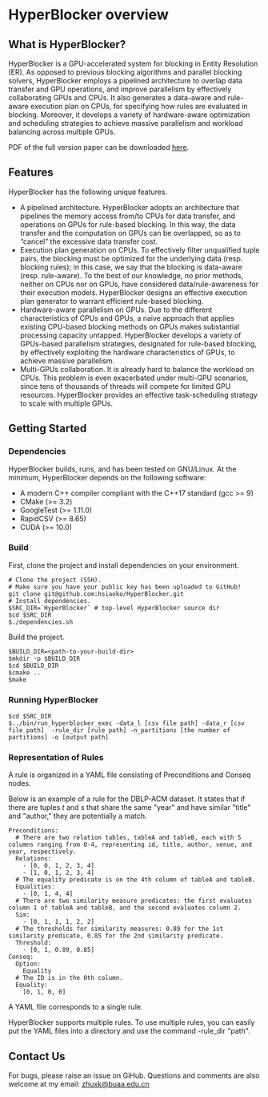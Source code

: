 # HyperBlocker overview

## What is HyperBlocker?
HyperBlocker is a GPU-accelerated system for blocking in Entity Resolution (ER). 
As opposed to previous blocking
algorithms and parallel blocking solvers, HyperBlocker employs
a pipelined architecture to overlap data transfer and GPU
operations, and improve parallelism by effectively collaborating
GPUs and CPUs. It also generates a data-aware and rule-aware
execution plan on CPUs, for specifying how rules are evaluated in
blocking. Moreover, it develops a variety of hardware-aware optimization 
and scheduling strategies to achieve massive parallelism
and workload balancing across multiple GPUs. 

PDF of the full version paper can be downloaded [here](https://hsiaoko.github.io/files/paper/HyperBlocker_full_paper.pdf).

## Features
HyperBlocker has the following unique features.

* A pipelined architecture. HyperBlocker adopts an architecture
that pipelines the memory access from/to CPUs for data
transfer, and operations on GPUs for rule-based blocking. In
this way, the data transfer and the computation on GPUs can be
overlapped, so as to “cancel” the excessive data transfer cost.
* Execution plan generation on CPUs. To effectively filter
unqualified tuple pairs, the blocking must be optimized for
the underlying data (resp. blocking rules); in this case, we say
that the blocking is data-aware (resp. rule-aware). To the best
of our knowledge, no prior methods, neither on CPUs nor on
GPUs, have considered data/rule-awareness for their execution
models. HyperBlocker designs an effective execution plan
generator to warrant efficient rule-based blocking.
* Hardware-aware parallelism on GPUs. Due to the different characteristics of CPUs and GPUs, a naive approach that
applies existing CPU-based blocking methods on GPUs makes
substantial processing capacity untapped. HyperBlocker develops a variety of GPUs-based parallelism strategies, designated
for rule-based blocking, by effectively exploiting the hardware
characteristics of GPUs, to achieve massive parallelism.
* Multi-GPUs collaboration. It is already hard to balance the
workload on CPUs. This problem is even exacerbated under
multi-GPU scenarios, since tens of thousands of threads will
compete for limited GPU resources. HyperBlocker provides an
effective task-scheduling strategy to scale with multiple GPUs.


## Getting Started
### Dependencies
HyperBlocker builds, runs, and has been tested on GNU/Linux. 
At the minimum, HyperBlocker depends on the following software:
* A modern C++ compiler compliant with the C++17 standard 
(gcc >= 9)
* CMake (>= 3.2)
* GoogleTest (>= 1.11.0)
* RapidCSV (>= 8.65)
* CUDA (>= 10.0)




### Build

First, clone the project and install dependencies on your environment.

```shell
# Clone the project (SSH).
# Make sure you have your public key has been uploaded to GitHub!
git clone git@github.com:hsiaoko/HyperBlocker.git
# Install dependencies.
$SRC_DIR=`HyperBlocker` # top-level HyperBlocker source dir
$cd $SRC_DIR
$./dependencies.sh
```

Build the project.
```shell
$BUILD_DIR=<path-to-your-build-dir>
$mkdir -p $BUILD_DIR
$cd $BUILD_DIR
$cmake ..
$make
```

### Running HyperBlocker
```shell
$cd $SRC_DIR
$../bin/run_hyperblocker_exec -data_l [csv file path] -data_r [csv file path]  -rule_dir [rule path] -n_partitions [the number of partitions] -o [output path]
```

### Representation of Rules

A rule is organized in a YAML file consisting of Preconditions and Conseq nodes.

Below is an example of a rule for the DBLP-ACM dataset. 
It states that if there are tuples  $t$ and $s$ that share the same "year" and have similar "title" and "author," they are potentially a match.

```
Preconditions:
  # There are two relation tables, tableA and tableB, each with 5 columns ranging from 0-4, representing id, title, author, venue, and year, respectively.
  Relations:
    - [0, 0, 1, 2, 3, 4]  
    - [1, 0, 1, 2, 3, 4]
  # The equality predicate is on the 4th column of tableA and tableB.
  Equalities:
    - [0, 1, 4, 4]
  # There are two similarity measure predicates: the first evaluates column 1 of tableA and tableB, and the second evaluates column 2.
  Sim:
    - [0, 1, 1, 1, 2, 2]
  # The thresholds for similarity measures: 0.89 for the 1st similarity predicate, 0.85 for the 2nd similarity predicate.
  Threshold:
    - [0, 1, 0.89, 0.85]  
Conseq:
  Option:
    Equality
  # The ID is in the 0th column.
  Equality:
    [0, 1, 0, 0]  
```
A YAML file corresponds to a single rule.

HyperBlocker supports multiple rules. 
To use multiple rules, you can easily put the YAML files into a directory and use the command -rule_dir "path".
## Contact Us
For bugs, please raise an issue on GiHub. 
Questions and comments are also welcome at my email: 
zhuxk@buaa.edu.cn



